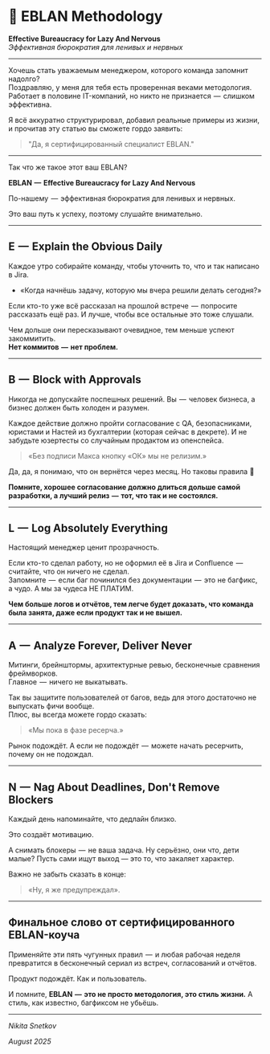 # 🚀 EBLAN Methodology
**Effective Bureaucracy for Lazy And Nervous**  
_Эффективная бюрократия для ленивых и нервных_

---

Хочешь стать уважаемым менеджером, которого команда запомнит надолго?  
Поздравляю, у меня для тебя есть проверенная веками методология. Работает в половине IT-компаний, но никто не признается  —  слишком эффективна.  

Я всё аккуратно структурировал, добавил реальные примеры из жизни, и прочитав эту статью вы сможете гордо заявить:  
> "Да, я сертифицированный специалист EBLAN."

---

Так что же такое этот ваш EBLAN?

**EBLAN  —  Effective Bureaucracy for Lazy And Nervous**

По-нашему  —  эффективная бюрократия для ленивых и нервных.

Это ваш путь к успеху, поэтому слушайте внимательно.

---

## E  —  Explain the Obvious Daily
Каждое утро собирайте команду, чтобы уточнить то, что и так написано в Jira.  
- «Когда начнёшь задачу, которую мы вчера решили делать сегодня?»

Если кто-то уже всё рассказал на прошлой встрече  —  попросите рассказать ещё раз. И лучше, чтобы все остальные это тоже слушали.  

Чем дольше они пересказывают очевидное, тем меньше успеют закоммитить.  
**Нет коммитов  —  нет проблем.**

---

## B  —  Block with Approvals
Никогда не допускайте поспешных решений. Вы  —  человек бизнеса, а бизнес должен быть холоден и разумен.  

Каждое действие должно пройти согласование с QA, безопасниками, юристами и Настей из бухгалтерии (которая сейчас в декрете). И не забудьте юзертесты со случайным продактом из опенспейса.  

> «Без подписи Макса кнопку «ОК» мы не релизим.»  

Да, да, я понимаю, что он вернётся через месяц. Но таковы правила 🤷  

**Помните, хорошее согласование должно длиться дольше самой разработки, а лучший релиз  —  тот, что так и не состоялся.**

---

## L  —  Log Absolutely Everything
Настоящий менеджер ценит прозрачность.  

Если кто-то сделал работу, но не оформил её в Jira и Confluence  —  считайте, что он ничего не сделал.  
Запомните  —  если баг починился без документации  —  это не багфикс, а чудо. А мы за чудеса НЕ ПЛАТИМ.

**Чем больше логов и отчётов, тем легче будет доказать, что команда была занята, даже если продукт так и не вышел.**

---

## A  —  Analyze Forever, Deliver Never
Митинги, брейнштормы, архитектурные ревью, бесконечные сравнения фреймворков.  
Главное  —  ничего не выкатывать.

Так вы защитите пользователей от багов, ведь для этого достаточно не выпускать фичи вообще.  
Плюс, вы всегда можете гордо сказать:  
> «Мы пока в фазе ресерча.»  

Рынок подождёт. А если не подождёт  —  можете начать ресерчить, почему он не подождал.

---

## N  —  Nag About Deadlines, Don't Remove Blockers
Каждый день напоминайте, что дедлайн близко.

Это создаёт мотивацию.

А снимать блокеры  —  не ваша задача. Ну серьёзно, они что, дети малые? Пусть сами ищут выход — это то, что закаляет характер.

Важно не забыть сказать в конце:
> «Ну, я же предупреждал».

---

## Финальное слово от сертифицированного EBLAN-коуча
Применяйте эти пять чугунных правил  —  и любая рабочая неделя превратится в бесконечный сериал из встреч, согласований и отчётов.

Продукт подождёт. Как и пользователь.

И помните, **EBLAN  —  это не просто методология, это стиль жизни.**
А стиль, как известно, багфиксом не убьёшь.

---

*Nikita Snetkov*

*August 2025*
